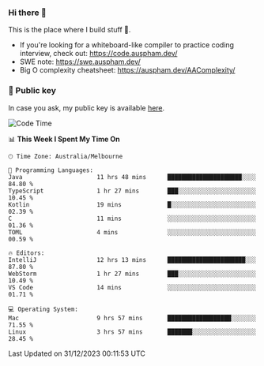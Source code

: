 ### Hi there 👋

This is the place where I build stuff 👀. 

- If you're looking for a whiteboard-like compiler to practice coding interview, check out: https://code.auspham.dev/
- SWE note: https://swe.auspham.dev/
- Big O complexity cheatsheet: https://auspham.dev/AAComplexity/

### 🔑 Public key

In case you ask, my public key is available [here](https://public.auspham.dev/).

<!--START_SECTION:waka-->
![Code Time](http://img.shields.io/badge/Code%20Time-1%2C166%20hrs%209%20mins-blue)

📊 **This Week I Spent My Time On** 

```text
🕑︎ Time Zone: Australia/Melbourne

💬 Programming Languages: 
Java                     11 hrs 48 mins      █████████████████████░░░░   84.80 % 
TypeScript               1 hr 27 mins        ███░░░░░░░░░░░░░░░░░░░░░░   10.45 % 
Kotlin                   19 mins             █░░░░░░░░░░░░░░░░░░░░░░░░   02.39 % 
C                        11 mins             ░░░░░░░░░░░░░░░░░░░░░░░░░   01.36 % 
TOML                     4 mins              ░░░░░░░░░░░░░░░░░░░░░░░░░   00.59 % 

🔥 Editors: 
IntelliJ                 12 hrs 13 mins      ██████████████████████░░░   87.80 % 
WebStorm                 1 hr 27 mins        ███░░░░░░░░░░░░░░░░░░░░░░   10.49 % 
VS Code                  14 mins             ░░░░░░░░░░░░░░░░░░░░░░░░░   01.71 % 

💻 Operating System: 
Mac                      9 hrs 57 mins       ██████████████████░░░░░░░   71.55 % 
Linux                    3 hrs 57 mins       ███████░░░░░░░░░░░░░░░░░░   28.45 % 
```


 Last Updated on 31/12/2023 00:11:53 UTC
<!--END_SECTION:waka-->

<!--
**rockmanvnx6/rockmanvnx6** is a ✨ _special_ ✨ repository because its `README.md` (this file) appears on your GitHub profile.

Here are some ideas to get you started:

- 🔭 I’m currently working on ...
- 🌱 I’m currently learning ...
- 👯 I’m looking to collaborate on ...
- 🤔 I’m looking for help with ...
- 💬 Ask me about ...
- 📫 How to reach me: ...
- 😄 Pronouns: ...
- ⚡ Fun fact: ...
-->
